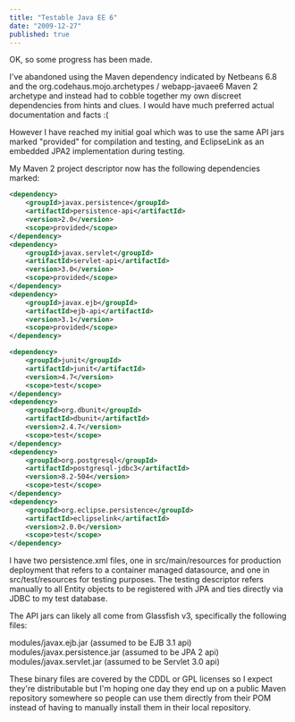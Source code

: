```yaml
---
title: "Testable Java EE 6"
date: "2009-12-27"
published: true
---
```


OK, so some progress has been made.

I've abandoned using the Maven dependency indicated by Netbeans 6.8 and the org.codehaus.mojo.archetypes / webapp-javaee6 Maven 2 archetype and instead had to cobble together my own discreet dependencies from hints and clues. I would have much preferred actual documentation and facts :(

However I have reached my initial goal which was to use the same API jars marked "provided" for compilation and testing, and EclipseLink as an embedded JPA2 implementation during testing.

My Maven 2 project descriptor now has the following dependencies marked:

```xml
<dependency>
    <groupId>javax.persistence</groupId>
    <artifactId>persistence-api</artifactId>
    <version>2.0</version>
    <scope>provided</scope>
</dependency>
<dependency>
    <groupId>javax.servlet</groupId>
    <artifactId>servlet-api</artifactId>
    <version>3.0</version>
    <scope>provided</scope>
</dependency>
<dependency>
    <groupId>javax.ejb</groupId>
    <artifactId>ejb-api</artifactId>
    <version>3.1</version>
    <scope>provided</scope>
</dependency>

<dependency>
    <groupId>junit</groupId>
    <artifactId>junit</artifactId>
    <version>4.7</version>
    <scope>test</scope>
</dependency>
<dependency>
    <groupId>org.dbunit</groupId>
    <artifactId>dbunit</artifactId>
    <version>2.4.7</version>
    <scope>test</scope>
</dependency>
<dependency>
    <groupId>org.postgresql</groupId>
    <artifactId>postgresql-jdbc3</artifactId>
    <version>8.2-504</version>
    <scope>test</scope>
</dependency>
<dependency>
    <groupId>org.eclipse.persistence</groupId>
    <artifactId>eclipselink</artifactId>
    <version>2.0.0</version>
    <scope>test</scope>
</dependency>
```

I have two persistence.xml files, one in src/main/resources for production deployment that refers to a container managed datasource, and one in src/test/resources for testing purposes. The testing descriptor refers manually to all Entity objects to be registered with JPA and ties directly via JDBC to my test database.

The API jars can likely all come from Glassfish v3, specifically the following files:

modules/javax.ejb.jar (assumed to be EJB 3.1 api) modules/javax.persistence.jar (assumed to be JPA 2 api) modules/javax.servlet.jar (assumed to be Servlet 3.0 api)

These binary files are covered by the CDDL or GPL licenses so I expect they're distributable but I'm hoping one day they end up on a public Maven repository somewhere so people can use them directly from their POM instead of having to manually install them in their local repository.
